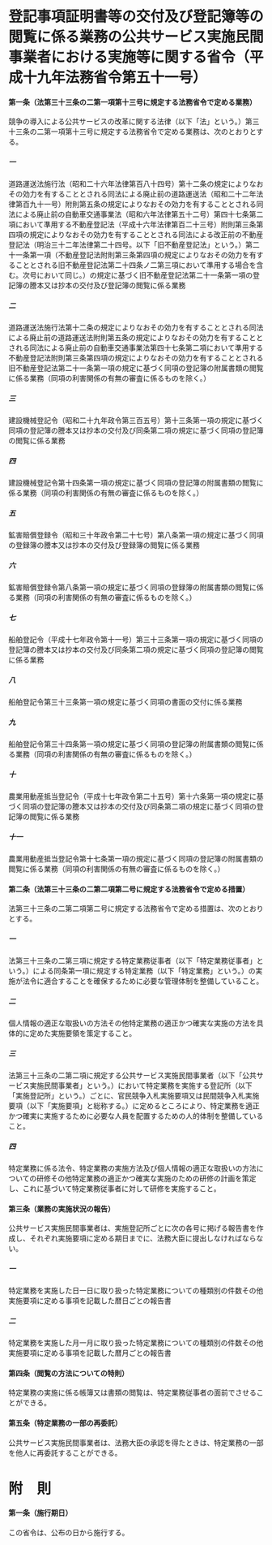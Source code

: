 # 登記事項証明書等の交付及び登記簿等の閲覧に係る業務の公共サービス実施民間事業者における実施等に関する省令（平成十九年法務省令第五十一号）
#### 第一条（法第三十三条の二第一項第十三号に規定する法務省令で定める業務）
競争の導入による公共サービスの改革に関する法律（以下「法」という。）第三十三条の二第一項第十三号に規定する法務省令で定める業務は、次のとおりとする。
##### 一
道路運送法施行法（昭和二十六年法律第百八十四号）第十二条の規定によりなおその効力を有することとされる同法による廃止前の道路運送法（昭和二十二年法律第百九十一号）附則第五条の規定によりなおその効力を有することとされる同法による廃止前の自動車交通事業法（昭和六年法律第五十二号）第四十七条第二項において準用する不動産登記法（平成十六年法律第百二十三号）附則第三条第四項の規定によりなおその効力を有することとされる同法による改正前の不動産登記法（明治三十二年法律第二十四号。以下「旧不動産登記法」という。）第二十一条第一項（不動産登記法附則第三条第四項の規定によりなおその効力を有することとされる旧不動産登記法第二十四条ノ二第三項において準用する場合を含む。次号において同じ。）の規定に基づく旧不動産登記法第二十一条第一項の登記簿の謄本又は抄本の交付及び登記簿の閲覧に係る業務
##### 二
道路運送法施行法第十二条の規定によりなおその効力を有することとされる同法による廃止前の道路運送法附則第五条の規定によりなおその効力を有することとされる同法による廃止前の自動車交通事業法第四十七条第二項において準用する不動産登記法附則第三条第四項の規定によりなおその効力を有することとされる旧不動産登記法第二十一条第一項の規定に基づく同項の登記簿の附属書類の閲覧に係る業務（同項の利害関係の有無の審査に係るものを除く。）
##### 三
建設機械登記令（昭和二十九年政令第三百五号）第十三条第一項の規定に基づく同項の登記簿の謄本又は抄本の交付及び同条第二項の規定に基づく同項の登記簿の閲覧に係る業務
##### 四
建設機械登記令第十四条第一項の規定に基づく同項の登記簿の附属書類の閲覧に係る業務（同項の利害関係の有無の審査に係るものを除く。）
##### 五
鉱害賠償登録令（昭和三十年政令第二十七号）第八条第一項の規定に基づく同項の登録簿の謄本又は抄本の交付及び登録簿の閲覧に係る業務
##### 六
鉱害賠償登録令第八条第一項の規定に基づく同項の登録簿の附属書類の閲覧に係る業務（同項の利害関係の有無の審査に係るものを除く。）
##### 七
船舶登記令（平成十七年政令第十一号）第三十三条第一項の規定に基づく同項の登記簿の謄本又は抄本の交付及び同条第二項の規定に基づく同項の登記簿の閲覧に係る業務
##### 八
船舶登記令第三十三条第一項の規定に基づく同項の書面の交付に係る業務
##### 九
船舶登記令第三十四条第一項の規定に基づく同項の登記簿の附属書類の閲覧に係る業務（同項の利害関係の有無の審査に係るものを除く。）
##### 十
農業用動産抵当登記令（平成十七年政令第二十五号）第十六条第一項の規定に基づく同項の登記簿の謄本又は抄本の交付及び同条第二項の規定に基づく同項の登記簿の閲覧に係る業務
##### 十一
農業用動産抵当登記令第十七条第一項の規定に基づく同項の登記簿の附属書類の閲覧に係る業務（同項の利害関係の有無の審査に係るものを除く。）
#### 第二条（法第三十三条の二第二項第二号に規定する法務省令で定める措置）
法第三十三条の二第二項第二号に規定する法務省令で定める措置は、次のとおりとする。
##### 一
法第三十三条の二第三項に規定する特定業務従事者（以下「特定業務従事者」という。）による同条第一項に規定する特定業務（以下「特定業務」という。）の実施が法令に適合することを確保するために必要な管理体制を整備していること。
##### 二
個人情報の適正な取扱いの方法その他特定業務の適正かつ確実な実施の方法を具体的に定めた実施要領を策定すること。
##### 三
法第三十三条の二第二項に規定する公共サービス実施民間事業者（以下「公共サービス実施民間事業者」という。）において特定業務を実施する登記所（以下「実施登記所」という。）ごとに、官民競争入札実施要項又は民間競争入札実施要項（以下「実施要項」と総称する。）に定めるところにより、特定業務を適正かつ確実に実施するために必要な人員を配置するための人的体制を整備していること。
##### 四
特定業務に係る法令、特定業務の実施方法及び個人情報の適正な取扱いの方法についての研修その他特定業務の適正かつ確実な実施のための研修の計画を策定し、これに基づいて特定業務従事者に対して研修を実施すること。
#### 第三条（業務の実施状況の報告）
公共サービス実施民間事業者は、実施登記所ごとに次の各号に掲げる報告書を作成し、それぞれ実施要項に定める期日までに、法務大臣に提出しなければならない。
##### 一
特定業務を実施した日一日に取り扱った特定業務についての種類別の件数その他実施要項に定める事項を記載した暦日ごとの報告書
##### 二
特定業務を実施した月一月に取り扱った特定業務についての種類別の件数その他実施要項に定める事項を記載した暦月ごとの報告書
#### 第四条（閲覧の方法についての特則）
特定業務の実施に係る帳簿又は書類の閲覧は、特定業務従事者の面前でさせることができる。
#### 第五条（特定業務の一部の再委託）
公共サービス実施民間事業者は、法務大臣の承認を得たときは、特定業務の一部を他人に再委託することができる。
# 附　則
#### 第一条（施行期日）
この省令は、公布の日から施行する。
